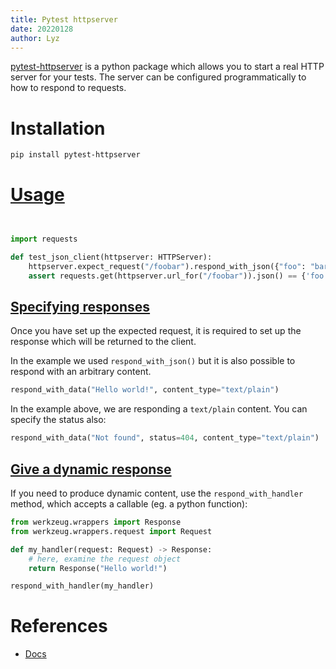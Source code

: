 ```yaml
---
title: Pytest httpserver
date: 20220128
author: Lyz
---
```


[pytest-httpserver](https://pytest-httpserver.readthedocs.io/en/latest/index.html)
is a python package which allows you to start a real HTTP server for your tests.
The server can be configured programmatically to how to respond to requests.

# Installation

```bash
pip install pytest-httpserver
```

# [Usage](https://pytest-httpserver.readthedocs.io/en/latest/index.html)

```python


import requests

def test_json_client(httpserver: HTTPServer):
    httpserver.expect_request("/foobar").respond_with_json({"foo": "bar"})
    assert requests.get(httpserver.url_for("/foobar")).json() == {'foo': 'bar'}
```

## [Specifying responses](https://pytest-httpserver.readthedocs.io/en/latest/tutorial.html#specifying-responses)

Once you have set up the expected request, it is required to set up the response
which will be returned to the client.

In the example we used `respond_with_json()` but it is also possible to respond
with an arbitrary content.

```python
respond_with_data("Hello world!", content_type="text/plain")
```

In the example above, we are responding a `text/plain` content. You can specify
the status also:

```python
respond_with_data("Not found", status=404, content_type="text/plain")
```

## [Give a dynamic response](https://pytest-httpserver.readthedocs.io/en/latest/tutorial.html#specifying-responses)

If you need to produce dynamic content, use the `respond_with_handler` method,
which accepts a callable (eg. a python function):

```python
from werkzeug.wrappers import Response
from werkzeug.wrappers.request import Request

def my_handler(request: Request) -> Response:
    # here, examine the request object
    return Response("Hello world!")

respond_with_handler(my_handler)
```


# References

* [Docs](https://pytest-httpserver.readthedocs.io/en/latest/index.html)
